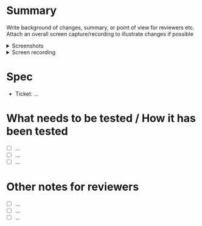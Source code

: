 # Summary

Write background of changes, summary, or point of view for reviewers etc.
Attach an overall screen capture/recording to illustrate changes if possible

<details>
  <summary> Screenshots </summary>
    Add screenshots here...
</details>
<details>
  <summary> Screen recording </summary>
    Add screen recordings here...
</details>

# Spec

- Ticket: ...

# What needs to be tested / How it has been tested

- [ ] ...
- [ ] ...
- [ ] ...

# Other notes for reviewers

- [ ] ...
- [ ] ...
- [ ] ...
